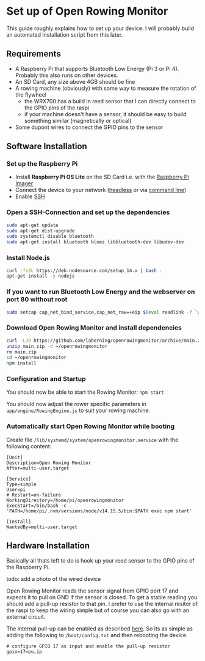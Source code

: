 # Set up of Open Rowing Monitor

This guide roughly explains how to set up your device. I will probably build an automated installation script from this later.

## Requirements

* A Raspberry Pi that supports Bluetooth Low Energy (Pi 3 or Pi 4). Probably this also runs on other devices.
* An SD Card, any size above 4GB should be fine
* A rowing machine (obviously) with some way to measure the rotation of the flywheel
  * the WRX700 has a build in reed sensor that I can directly connect to the GPIO pins of the raspi
  * if your machine doesn't have a sensor, it should be easy to build something similar (magnetically or optical)
* Some dupont wires to connect the GPIO pins to the sensor

## Software Installation

### Set up the Raspberry Pi

* Install **Raspberry Pi OS Lite** on the SD Card i.e. with the [Raspberry Pi Imager](https://www.raspberrypi.org/software)
* Connect the device to your network ([headless](https://www.raspberrypi.org/documentation/configuration/wireless/headless.md) or via [command line](https://www.raspberrypi.org/documentation/configuration/wireless/wireless-cli.md))
* Enable [SSH](https://www.raspberrypi.org/documentation/remote-access/ssh/README.md)

### Open a SSH-Connection and set up the dependencies

```zsh
sudo apt-get update
sudo apt-get dist-upgrade
sudo systemctl disable bluetooth
sudo apt-get install bluetooth bluez libbluetooth-dev libudev-dev
```

### Install Node.js

```zsh
curl -fsSL https://deb.nodesource.com/setup_14.x | bash -
apt-get install -y nodejs
```

### If you want to run Bluetooth Low Energy and the webserver on port 80 without root

```zsh
sudo setcap cap_net_bind_service,cap_net_raw=+eip $(eval readlink -f `which node`)
```

### Download Open Rowing Monitor and install dependencies

```zsh
curl -LJO https://github.com/laberning/openrowingmonitor/archive/main.zip
unzip main.zip -d ~/openrowingmonitor
rm main.zip
cd ~/openrowingmonitor
npm install
```

### Configuration and Startup

You should now be able to start the Rowing Monitor: `npm start`

You should now adjust the rower specific parameters in `app/engine/RowingEngine.js` to suit your rowing machine.

### Automatically start Open Rowing Monitor while booting

Create file `/lib/systemd/system/openrowingmonitor.service` with the following content:

```Properties
[Unit]
Description=Open Rowing Monitor
After=multi-user.target

[Service]
Type=simple
User=pi
# Restart=on-failure
WorkingDirectory=/home/pi/openrowingmonitor
ExecStart=/bin/bash -c 'PATH=/home/pi/.nvm/versions/node/v14.15.5/bin:$PATH exec npm start'

[Install]
WantedBy=multi-user.target
```

## Hardware Installation

Basically all thats left to do is hook up your reed sensor to the GPIO pins of the Raspberry Pi.

todo: add a photo of the wired device

Open Rowing Monitor reads the sensor signal from GPIO port 17 and expects it to pull on GND if the sensor is closed. To get a stable reading you should add a pull-up resistor to that pin. I prefer to use the internal resitor of the raspi to keep the wiring simple but of course you can also go with an external circuit.

The internal pull-up can be enabled as described [here](https://www.raspberrypi.org/documentation/configuration/config-txt/gpio.md). So its as simple as adding the following to `/boot/config.txt` and then rebooting the device.

``` Properties
# configure GPIO 17 as input and enable the pull-up resistor
gpio=17=pu,ip
```
